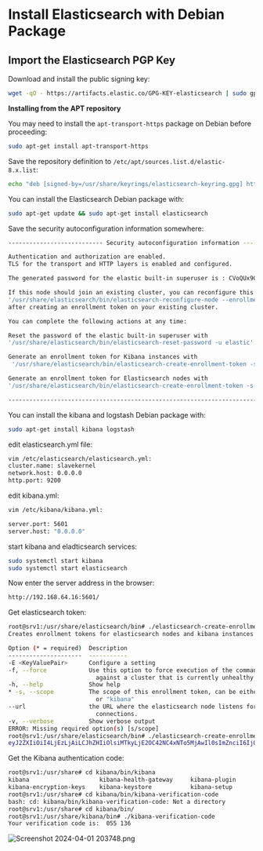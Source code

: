 # Install Elasticsearch with Debian Package

## **Import the Elasticsearch PGP Key**

Download and install the public signing key:

```bash
wget -qO - https://artifacts.elastic.co/GPG-KEY-elasticsearch | sudo gpg --dearmor -o /usr/share/keyrings/elasticsearch-keyring.gpg
```

**Installing from the APT repository**

You may need to install the `apt-transport-https` package on Debian before proceeding:

```bash
sudo apt-get install apt-transport-https
```

Save the repository definition to `/etc/apt/sources.list.d/elastic-8.x.list`:

```bash
echo "deb [signed-by=/usr/share/keyrings/elasticsearch-keyring.gpg] https://artifacts.elastic.co/packages/8.x/apt stable main" | sudo tee /etc/apt/sources.list.d/elastic-8.x.list
```

You can install the Elasticsearch Debian package with:

```bash
sudo apt-get update && sudo apt-get install elasticsearch
```

Save the security autoconfiguration information somewhere:

```bash
--------------------------- Security autoconfiguration information ------------------------------

Authentication and authorization are enabled.
TLS for the transport and HTTP layers is enabled and configured.

The generated password for the elastic built-in superuser is : CVoQUx9Cjq84zg9RH9wE

If this node should join an existing cluster, you can reconfigure this with
'/usr/share/elasticsearch/bin/elasticsearch-reconfigure-node --enrollment-token <token-here>'
after creating an enrollment token on your existing cluster.

You can complete the following actions at any time:

Reset the password of the elastic built-in superuser with
'/usr/share/elasticsearch/bin/elasticsearch-reset-password -u elastic'.

Generate an enrollment token for Kibana instances with
 '/usr/share/elasticsearch/bin/elasticsearch-create-enrollment-token -s kibana'.

Generate an enrollment token for Elasticsearch nodes with
'/usr/share/elasticsearch/bin/elasticsearch-create-enrollment-token -s node'.

-------------------------------------------------------------------------------------------------
```

You can install the kibana and logstash Debian package with:

```bash
sudo apt-get install kibana logstash
```

edit elasticsearch.yml file:

```bash
vim /etc/elasticsearch/elasticsearch.yml:
cluster.name: slavekernel
network.host: 0.0.0.0
http.port: 9200
```

edit kibana.yml:

```bash
vim /etc/kibana/kibana.yml:

server.port: 5601
server.host: "0.0.0.0"
```

start kibana and eladticsearch services:

```bash
sudo systemctl start kibana
sudo systemctl start elasticsearch
```

Now enter the server address in the browser:

```bash
http://192.168.64.16:5601/
```

Get elasticsearch token:

```bash
root@srv1:/usr/share/elasticsearch/bin# ./elasticsearch-create-enrollment-token
Creates enrollment tokens for elasticsearch nodes and kibana instances

Option (* = required)  Description
---------------------  -----------
-E <KeyValuePair>      Configure a setting
-f, --force            Use this option to force execution of the command
                         against a cluster that is currently unhealthy.
-h, --help             Show help
* -s, --scope          The scope of this enrollment token, can be either "node"
                         or "kibana"
--url                  the URL where the elasticsearch node listens for
                         connections.
-v, --verbose          Show verbose output
ERROR: Missing required option(s) [s/scope]
root@srv1:/usr/share/elasticsearch/bin# ./elasticsearch-create-enrollment-token --scope kibana
eyJ2ZXIiOiI4LjEzLjAiLCJhZHIiOlsiMTkyLjE2OC42NC4xNTo5MjAwIl0sImZnciI6IjQ4MDM0MTc4YWE2NzJmZTk5ZGViMzI1ZjZkMDFkNDExYzlhN2I4NzNjNzVkYjZkZjI5NmQ3YWEwOWI4OTZmZjMiLCJrZXkiOiJvRzJibW80QjQ4RF9mdHM1Y2tkSDpxRzJMTWxwdFQ3Mm5MUFB6aDBHOHl3In0=

```

Get the Kibana authentication code:

```bash
root@srv1:/usr/share# cd kibana/bin/kibana
kibana                    kibana-health-gateway     kibana-plugin             kibana-verification-code
kibana-encryption-keys    kibana-keystore           kibana-setup
root@srv1:/usr/share# cd kibana/bin/kibana-verification-code
bash: cd: kibana/bin/kibana-verification-code: Not a directory
root@srv1:/usr/share# cd kibana/bin/
root@srv1:/usr/share/kibana/bin# ./kibana-verification-code
Your verification code is:  055 136
```

![Screenshot 2024-04-01 203748.png](Install%20Elasticsearch%20with%20Debian%20Package%20546714499d6941a3a8feac7be3d994e2/Screenshot_2024-04-01_203748.png)